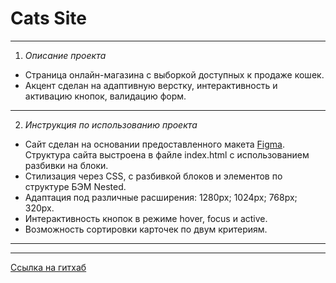 # Cats Site

------
1. *Описание проекта*
* Страница онлайн-магазина с выборкой доступных к продаже кошек.
* Акцент сделан на адаптивную верстку, интерактивность и активацию кнопок, валидацию форм.
------
2. *Инструкция по использованию проекта*
* Сайт сделан на основании предоставленного макета [Figma](https://www.figma.com/file/UXn4IQQqHM2TdpIpNJPeFt/T-Task?node-id=0%3A1).
Структура сайта выстроена в файле index.html с использованием разбивки на блоки.
* Стилизация через CSS, с разбивкой блоков и элементов по структуре БЭМ Nested.
* Адаптация под различные расширения: 1280px; 1024px; 768px; 320px.
* Интерактивность кнопок в режиме hover, focus и active.
* Возможность сортировки карточек по двум критериям.
------

------
 [Ссылка на гитхаб](https://michelle-jdia.github.io/cats-site/)